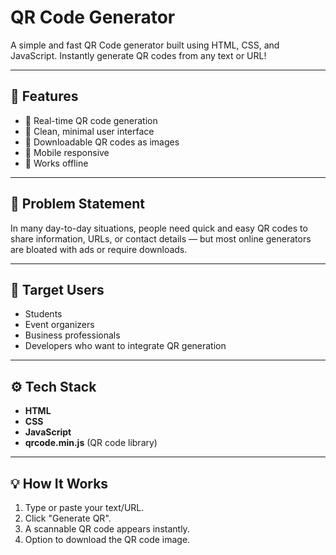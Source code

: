 #  QR Code Generator

A simple and fast QR Code generator built using HTML, CSS, and JavaScript. Instantly generate QR codes from any text or URL!

---

## 🚀 Features

- 🔹 Real-time QR code generation
- 🔹 Clean, minimal user interface
- 🔹 Downloadable QR codes as images
- 🔹 Mobile responsive
- 🔹 Works offline

---

## 🧠 Problem Statement

In many day-to-day situations, people need quick and easy QR codes to share information, URLs, or contact details — but most online generators are bloated with ads or require downloads.

---

## 👥 Target Users

- Students
- Event organizers
- Business professionals
- Developers who want to integrate QR generation

---

## ⚙️ Tech Stack

- **HTML**
- **CSS**
- **JavaScript**
- **qrcode.min.js** (QR code library)

---

## 💡 How It Works

1. Type or paste your text/URL.
2. Click "Generate QR".
3. A scannable QR code appears instantly.
4. Option to download the QR code image.



